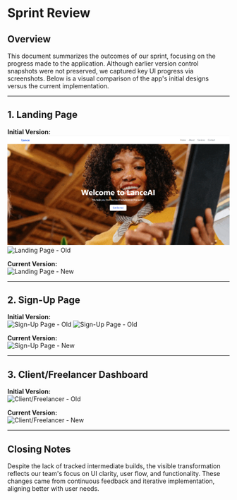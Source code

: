 # Sprint Review

## Overview
This document summarizes the outcomes of our sprint, focusing on the progress made to the application. Although earlier version control snapshots were not preserved, we captured key UI progress via screenshots. Below is a visual comparison of the app's initial designs versus the current implementation.

---

## 1. Landing Page

**Initial Version:**  
![Landing Page - Old](./Screenshot%202025-05-25%20133440.png)
![Landing Page - Old](./Screenshot%2025-05-25%133449.png)

**Current Version:**  
![Landing Page - New]()

---

## 2. Sign-Up Page

**Initial Version:**  
![Sign-Up Page - Old](./Screenshot%202025-05-25%133455.png)
![Sign-Up Page - Old](./Screenshot%202025-05-25%133501.png)

**Current Version:**  
![Sign-Up Page - New](./images/signup_new.png)

---

## 3. Client/Freelancer Dashboard

**Initial Version:**  
![Client/Freelancer - Old](./images/dashboard_old.png)

**Current Version:**  
![Client/Freelancer - New](./images/dashboard_new.png)

---

## Closing Notes

Despite the lack of tracked intermediate builds, the visible transformation reflects our team's focus on UI clarity, user flow, and functionality. These changes came from continuous feedback and iterative implementation, aligning better with user needs.
